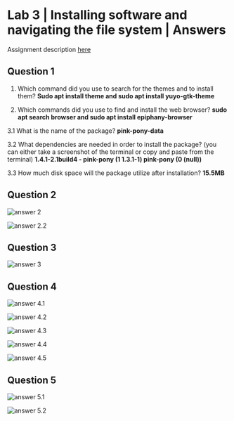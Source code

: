 # Lab 3 | Installing software and navigating the file system | Answers
Assignment description [here](https://raw.githubusercontent.com/ra559/cis106/main/labs/lab3.md)

## Question 1
1. Which command did you use to search for the themes and to install them?
   **Sudo apt install theme and sudo apt install yuyo-gtk-theme**

2. Which commands did you use to find and install the web browser?
   **sudo apt search browser and sudo apt install epiphany-browser**

3.1 What is the name of the package?
    **pink-pony-data**

3.2 What dependencies are needed in order to install the package?
 (you can either take a screenshot of the terminal or copy and paste from the terminal)
    **1.4.1-2.1build4 - pink-pony (1 1.3.1-1) pink-pony (0 (null))**
    
3.3 How much disk space will the package utilize after installation?
    **15.5MB**
 

## Question 2

![answer 2](../imgs/lab3.que2.png)

![answer 2.2](../imgs/lab.3.que2.2.png) 


## Question 3
![answer 3](../imgs/lab3.que3.png)

## Question 4
![answer 4.1](../imgs/lab3.que4.1.png)


![answer 4.2](../imgs/lab3.que4.2.png)


![answer 4.3](../imgs/lab3.que4.3.png)


![answer 4.4](../imgs/lab3.que4.4.png)


![answer 4.5](../imgs/lab3.que4.5.png)



## Question 5
![answer 5.1](../imgs/lab3.que5.1.png)


![answer 5.2](../imgs/lab3.que5.2.png)
